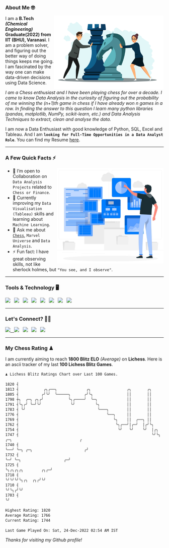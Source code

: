 ### About Me 🤓
<img align="right" alt="Coding" width="350" src="https://github.com/Laxman-Lakhan/Laxman-Lakhan/blob/master/Assets/Chess_Vector.jpg">   

I am a **B.Tech** _**(Chemical Engineering)**_ **Graduate(2022) from IIT (BHU), Varanasi**. I am a problem solver, and figuring out the better way of doing things keeps me going. I am fascinated by the way one can make data-driven decisions using Data Science. 

_I am a Chess enthusiast and I have been playing chess for over a decade. I came to know Data Analysis in the curiosity of figuring out the probability of me winning the (n+1)th game in chess if I have already won n games in a row. In finding the answer to this question I learn many python libraries (pandas, matplotlib, NumPy, scikit-learn, etc.) and Data Analysis Techniques to extract, clean and analyse the data._

I am now a Data Enthusiast with good knowledge of Python, SQL, Excel and Tableau. And I am **`looking for Full-Time Opportunities in a Data Analyst Role`**. You can find my Resume
 [here](https://drive.google.com/file/d/1UIOoogRLj5eGQFQBkuvMmTISZVdl2Ok7/view?usp=sharing).


---

### A Few Quick Facts ⚡️
<img align="right" alt="Coding" width="340" src="https://github.com/Laxman-Lakhan/Laxman-Lakhan/blob/master/Assets/Data_Vector.jpg">   

- 🤝 I’m open to Collaboration on `Data Analysis Projects` related to `Chess or Finance`.
- 📖 Currently improving my `Data Visualisation (Tableau)` skills and learning about `Machine Learning`.
- 💬 Ask me about [`Chess`](https://lichess.org/@/YourKingIsInDanger), `Marvel Universe` and `Data Analysis`.
- ⚡️ Fun fact: I have great observing skills, not like sherlock holmes, but `"You see, and I observe"`.

---
### Tools & Technology 🖥

<img src="https://img.shields.io/badge/Python-white?logo=Python&logoColor=ColorName&style=ShieldStyle" /> &nbsp;
<img src="https://img.shields.io/badge/MySQL-white?logo=MySQL&logoColor=ColorName&style=ShieldStyle" /> &nbsp;
<img src="https://img.shields.io/badge/Tableau-white?logo=Tableau&logoColor=ColorName&style=ShieldStyle" /> &nbsp;
<img src="https://img.shields.io/badge/Excel-white?logo=Microsoft+Excel&logoColor=196F3D&style=ShieldStyle" /> &nbsp;
<img src="https://img.shields.io/badge/Jupyter-white?logo=Jupyter&logoColor=ColorName&style=ShieldStyle" /> &nbsp;
<img src="https://img.shields.io/badge/pandas-white?logo=Pandas&logoColor=000080&style=ShieldStyle" /> &nbsp;
<img src="https://img.shields.io/badge/numpy-white?logo=Numpy&logoColor=85C1E9&style=ShieldStyle" /> &nbsp;
<img src="https://img.shields.io/badge/scikit learn-white?logo=Scikit+Learn&logoColor=ColorName&style=ShieldStyle" /> &nbsp;



---

### Let's Connect? 🫳🏻

<a href="mailto:laxmansingh.lakhan@gmail.com"> <img src="https://img.icons8.com/fluent/48/000000/gmail.png" width="3.5%"/> &nbsp;
[<img src="https://img.icons8.com/color/48/000000/linkedin.png" width="3.5%"/>](https://www.linkedin.com/in/laxman-lakhan/)  &nbsp;
[<img src="https://img.icons8.com/fluent/48/000000/facebook-new.png" width="3.5%"/>](https://www.facebook.com/s.laxmanlakhan/)  &nbsp;
[<img src="https://img.icons8.com/fluent/48/000000/instagram-new.png" width="3.5%"/>](https://www.instagram.com/laxman.lakhan/)  &nbsp;
[<img src="https://img.icons8.com/color/48/000000/twitter.png" width="3.5%"/>](https://twitter.com/laxman__lakhan)  &nbsp;

 ---
  
### My Chess Rating ♟
  
I am currently aiming to reach **1800 Blitz ELO** *(Average)* on **Lichess**. Here is an ascii tracker of my last **100 Lichess Blitz Games**.

  ```
  ♟︎ 𝙻𝚒𝚌𝚑𝚎𝚜𝚜 𝙱𝚕𝚒𝚝𝚣 𝚁𝚊𝚝𝚒𝚗𝚐𝚜 𝙲𝚑𝚊𝚛𝚝 𝚘𝚟𝚎𝚛 𝙻𝚊𝚜𝚝 𝟷00 𝙶𝚊𝚖𝚎𝚜.
  
1820 ┤
1813 ┤           ╭╮╭──╮             ╭╮                ╭╮       ╭╮
1805 ┤          ╭╯╰╯  ╰─────╮      ╭╯╰╮               ││       ││
1798 ┼╮  ╭─╮ ╭╮╭╯           ╰╮╭────╯  ╰─╮             ││       ││
1791 ┤╰╮╭╯ ╰─╯╰╯             ╰╯         ╰╮            ││       ││
1783 ┤ ╰╯                                ╰───╮        ││       ││
1776 ┤                                       ╰──╮     ││       ││
1769 ┤                                          ╰╮    ││  ╭──╮ ││
1762 ┤                                           ╰╮╭──╯│╭─╯  │╭╯╰╮
1754 ┤                                            ╰╯   ╰╯    ╰╯  │╭╮
1747 ┤                                                           ╰╯╰╮  ╭─╮                              ╭
1740 ┤                                                              ╰──╯ ╰─╮ ╭─╮                       ╭╯
1732 ┤                                                                     ╰─╯ ╰─╮                   ╭─╯
1725 ┤                                                                           ╰╮╭╮╭╮╭╮        ╭╮╭─╯
1718 ┤                                                                            ╰╯╰╯╰╯╰╮╭╮  ╭╮╭╯╰╯
1710 ┤                                                                                   ╰╯╰╮╭╯╰╯
1703 ┤                                                                                      ╰╯ 

Highest Rating: 1820
Average Rating: 1766
Current Rating: 1744 

Last Game Played On: Sat, 24-Dec-2022 02:54 AM IST
  ```
  
  
*Thanks for visiting my Github profile!*
